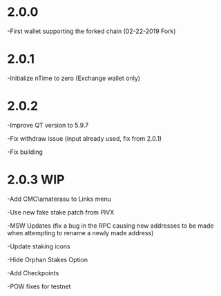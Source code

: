 # 2.0.0

-First wallet supporting the forked chain (02-22-2019 Fork)

# 2.0.1

-Initialize nTime to zero (Exchange wallet only)

# 2.0.2

-Improve QT version to  5.9.7

-Fix withdraw issue (input already used, fix from 2.0.1)

-Fix building

# 2.0.3 **WIP**

-Add CMC\amaterasu to Links menu

-Use new fake stake patch from PIVX

-MSW Updates (fix a bug in the RPC causing new addresses to be made when attempting to rename a newly made address)

-Update staking icons

-Hide Orphan Stakes Option

-Add Checkpoints

-POW fixes for testnet
